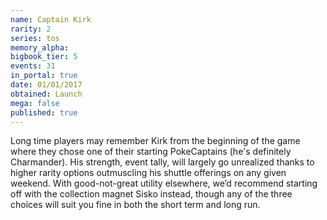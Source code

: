 ```yaml
---
name: Captain Kirk
rarity: 2
series: tos
memory_alpha:
bigbook_tier: 5
events: 31
in_portal: true
date: 01/01/2017
obtained: Launch
mega: false
published: true
---
```


Long time players may remember Kirk from the beginning of the game where they chose one of their starting PokeCaptains (he's definitely Charmander). His strength, event tally, will largely go unrealized thanks to higher rarity options outmuscling his shuttle offerings on any given weekend. With good-not-great utility elsewhere, we’d recommend starting off with the collection magnet Sisko instead, though any of the three choices will suit you fine in both the short term and long run.
